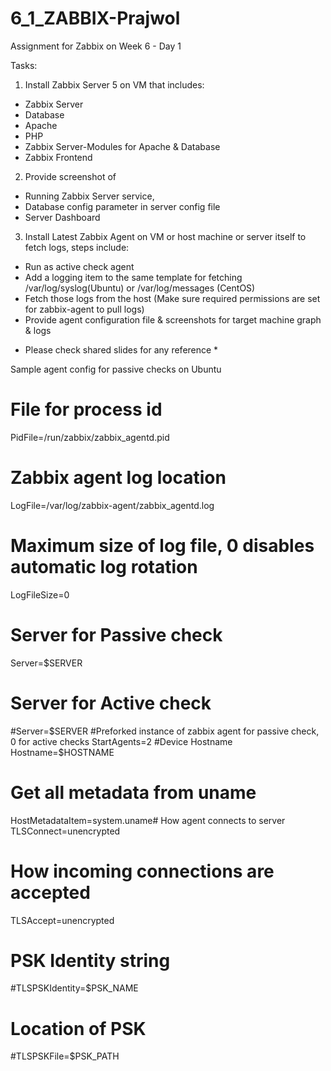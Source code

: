 # 6_1_ZABBIX-Prajwol
Assignment for Zabbix on Week 6 - Day 1

Tasks:
1. Install Zabbix Server 5 on VM that includes:
- Zabbix Server
- Database
- Apache
- PHP
- Zabbix Server-Modules for Apache & Database
- Zabbix Frontend

2. Provide screenshot of
- Running Zabbix Server service,
- Database config parameter in server config file
- Server Dashboard

3. Install Latest Zabbix Agent on VM or host machine or server itself to fetch logs, steps include:
- Run as active check agent
- Add a logging item to the same template for fetching /var/log/syslog(Ubuntu) or /var/log/messages
(CentOS)
- Fetch those logs from the host (Make sure required permissions are set for zabbix-agent to
pull logs)
- Provide agent configuration file & screenshots for target machine graph & logs

* Please check shared slides for any reference *


Sample agent config for passive checks on Ubuntu
# File for process id
PidFile=/run/zabbix/zabbix_agentd.pid
# Zabbix agent log location
LogFile=/var/log/zabbix-agent/zabbix_agentd.log
# Maximum size of log file, 0 disables automatic log rotation
LogFileSize=0
# Server for Passive check
Server=$SERVER
# Server for Active check
#Server=$SERVER
#Preforked instance of zabbix agent for passive check, 0 for active checks
StartAgents=2
#Device Hostname
Hostname=$HOSTNAME
# Get all metadata from uname
HostMetadataItem=system.uname# How agent connects to server
TLSConnect=unencrypted
# How incoming connections are accepted
TLSAccept=unencrypted
# PSK Identity string
#TLSPSKIdentity=$PSK_NAME
# Location of PSK
#TLSPSKFile=$PSK_PATH
